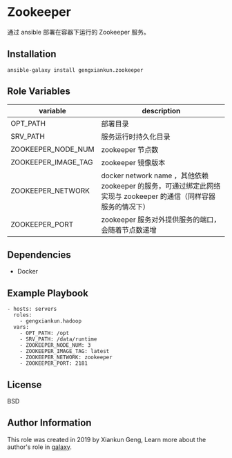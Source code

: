 Zookeeper
=========

通过 ansible 部署在容器下运行的 Zookeeper 服务。

Installation
------------

`ansible-galaxy install gengxiankun.zookeeper`

Role Variables
--------------

variable | description
------------ | -------------
OPT_PATH | 部署目录
SRV_PATH | 服务运行时持久化目录
ZOOKEEPER_NODE_NUM | zookeeper 节点数
ZOOKEEPER_IMAGE_TAG | zookeeper 镜像版本
ZOOKEEPER_NETWORK | docker network name ，其他依赖 zookeeper 的服务，可通过绑定此网络实现与 zookeeper 的通信（同样容器服务的情况下）
ZOOKEEPER_PORT | zookeeper 服务对外提供服务的端口，会随着节点数递增


Dependencies
------------

- Docker

Example Playbook
----------------

    - hosts: servers
      roles:
        - gengxiankun.hadoop
      vars:
        - OPT_PATH: /opt
        - SRV_PATH: /data/runtime
        - ZOOKEEPER_NODE_NUM: 3
        - ZOOKEEPER_IMAGE_TAG: latest
        - ZOOKEEPER_NETWORK: zookeeper
        - ZOOKEEPER_PORT: 2181

License
-------

BSD

Author Information
------------------

This role was created in 2019 by Xiankun Geng, Learn more about the author's role in [galaxy](https://galaxy.ansible.com/gengxiankun).